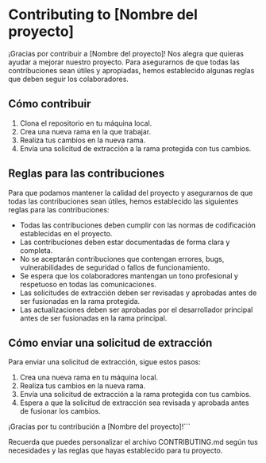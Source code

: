 # Contributing to [Nombre del proyecto]

¡Gracias por contribuir a [Nombre del proyecto]! Nos alegra que quieras ayudar a mejorar nuestro proyecto. Para asegurarnos de que todas las contribuciones sean útiles y apropiadas, hemos establecido algunas reglas que deben seguir los colaboradores.

## Cómo contribuir

1. Clona el repositorio en tu máquina local.
2. Crea una nueva rama en la que trabajar.
3. Realiza tus cambios en la nueva rama.
4. Envía una solicitud de extracción a la rama protegida con tus cambios.

## Reglas para las contribuciones

Para que podamos mantener la calidad del proyecto y asegurarnos de que todas las contribuciones sean útiles, hemos establecido las siguientes reglas para las contribuciones:

- Todas las contribuciones deben cumplir con las normas de codificación establecidas en el proyecto.
- Las contribuciones deben estar documentadas de forma clara y completa.
- No se aceptarán contribuciones que contengan errores, bugs, vulnerabilidades de seguridad o fallos de funcionamiento.
- Se espera que los colaboradores mantengan un tono profesional y respetuoso en todas las comunicaciones.
- Las solicitudes de extracción deben ser revisadas y aprobadas antes de ser fusionadas en la rama protegida.
- Las actualizaciones deben ser aprobadas por el desarrollador principal antes de ser fusionadas en la rama principal.

## Cómo enviar una solicitud de extracción

Para enviar una solicitud de extracción, sigue estos pasos:

1. Crea una nueva rama en tu máquina local.
2. Realiza tus cambios en la nueva rama.
3. Envía una solicitud de extracción a la rama protegida con tus cambios.
4. Espera a que la solicitud de extracción sea revisada y aprobada antes de fusionar los cambios.

¡Gracias por tu contribución a [Nombre del proyecto]!```

Recuerda que puedes personalizar el archivo CONTRIBUTING.md según tus necesidades y las reglas que hayas establecido para tu proyecto.
